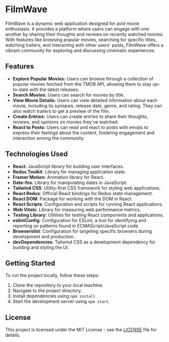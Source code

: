 # FilmWave

FilmWave is a dynamic web application designed for avid movie enthusiasts. It provides a platform where users can engage with one another by sharing their thoughts and reviews on recently watched movies. With features like browsing popular movies, searching for specific titles, watching trailers, and interacting with other users' posts, FilmWave offers a vibrant community for exploring and discussing cinematic experiences.

## Features

- **Explore Popular Movies:** Users can browse through a collection of popular movies fetched from the TMDB API, allowing them to stay up-to-date with the latest releases.
- **Search Movies:** Users can search for movies by title.
- **View Movie Details:** Users can view detailed information about each movie, including its synopsis, release date, genre, and rating. They can also watch trailers to get a preview of the film.
- **Create Entries:** Users can create entries to share their thoughts, reviews, and opinions on movies they've watched.
- **React to Posts:** Users can read and react to posts with emojis to express their feelings about the content, fostering engagement and interaction among the community.

## Technologies Used

- **React**: JavaScript library for building user interfaces.
- **Redux Toolkit**: Library for managing application state.
- **Framer Motion**: Animation library for React.
- **Date-fns**: Library for manipulating dates in JavaScript.
- **Tailwind CSS**: Utility-first CSS framework for styling web applications.
- **React Redux**: Official React bindings for Redux state management.
- **React DOM**: Package for working with the DOM in React.
- **React Scripts**: Configuration and scripts for running React applications.
- **Web Vitals**: Library for measuring web performance metrics.
- **Testing Library**: Utilities for testing React components and applications.
- **eslintConfig**: Configuration for ESLint, a tool for identifying and reporting on patterns found in ECMAScript/JavaScript code.
- **Browserslist**: Configuration for targeting specific browsers during development and production.
- **devDependencies**: Tailwind CSS as a development dependency for building and styling the UI.

## Getting Started

To run the project locally, follow these steps:

1. Clone the repository to your local machine.
2. Navigate to the project directory.
3. Install dependencies using `npm install`.
4. Start the development server using `npm start`.


## License

This project is licensed under the MIT License - see the [LICENSE](LICENSE) file for details.